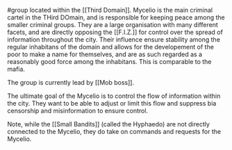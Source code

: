 #group 
located within the [[Third Domain]]. 
Mycelio is the main criminal cartel in the THird DOmain, and is responsible for keeping peace among the smaller criminal groups. They are a large organisation with many different facets, and are directly opposing the [[F.I.Z.]] for control over the spread of information throughout the city. Their influence ensure stability among the regular inhabitans of the domain and allows for the developement of the poor to make a name for themselves, and are as such regarded as a reasonably good force among the inhabitans. This is comparable to the mafia.

The group is currently lead by [[Mob boss]]. 

The ultimate goal of the Mycelio is to control the flow of information within the city. They want to be able to adjust or limit this flow and suppress bia censorship and misinformation to ensure control.

Note,  while the [[Small Bandits]] (called the Hyphaedo) are not directly connected to the Mycelio, they do take on commands and requests for the Mycelio.